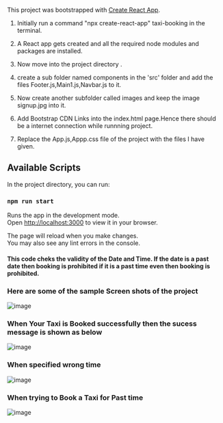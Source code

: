 

This project was bootstrapped with [Create React App](https://github.com/facebook/create-react-app).

 1. Initially run a command "npx create-react-app" taxi-booking in the terminal. 

 2. A React app gets created and all the required node modules and packages are installed.

 3. Now move into the project directory .

 4. create a sub folder named components in the 'src' folder and add the files Footer.js,Main1.js,Navbar.js to it.

 5. Now create another subfolder called images and keep the image signup.jpg into it.

 6. Add Bootstrap CDN Links into the index.html page.Hence there should be a internet connection while runnning project.

 7. Replace the App.js,Appp.css file of the project with the files I have given.

## Available Scripts

In the project directory, you can run:

### `npm run start`

Runs the app in the development mode.\
Open [http://localhost:3000](http://localhost:3000) to view it in your browser.

The page will reload when you make changes.\
You may also see any lint errors in the console.

#### This code cheks the validity of the Date and Time. If the date is a past date then booking is prohibited if it is a past time even then booking is prohibited.


### Here are some of the sample Screen shots of the project

![image](https://github.com/Harikaraja/sample/assets/80022302/b79501e4-ee69-4086-9d89-966dc7587da0)

### When Your Taxi is Booked successfully then the sucess message is shown as below


![image](https://github.com/Harikaraja/sample/assets/80022302/f6f53214-66ad-483b-bd7c-886e5f4d5f9f)

### When specified wrong time

![image](https://github.com/Harikaraja/sample/assets/80022302/e2f83cb0-81ff-40ce-b9d0-22d87f825c9c)

### When trying to Book a Taxi for Past time 

![image](https://github.com/Harikaraja/sample/assets/80022302/7429374a-d3f6-43bf-8557-bcad2fc40c8c)

